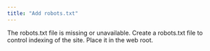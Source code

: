 ```yaml
---
title: "Add robots.txt"
---
```


The robots.txt file is missing or unavailable.
Create a robots.txt file to control indexing of the site.
Place it in the web root.